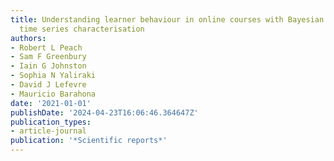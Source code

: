 ```yaml
---
title: Understanding learner behaviour in online courses with Bayesian modelling and
  time series characterisation
authors:
- Robert L Peach
- Sam F Greenbury
- Iain G Johnston
- Sophia N Yaliraki
- David J Lefevre
- Mauricio Barahona
date: '2021-01-01'
publishDate: '2024-04-23T16:06:46.364647Z'
publication_types:
- article-journal
publication: '*Scientific reports*'
---
```

